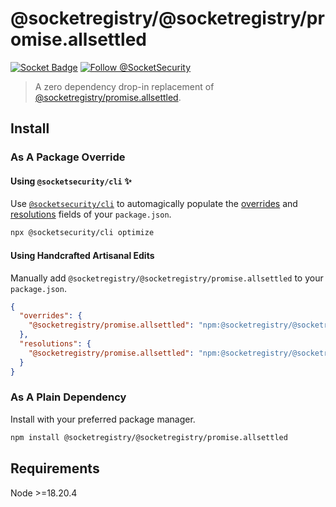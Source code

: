 # @socketregistry/@socketregistry/promise.allsettled

[![Socket Badge](https://socket.dev/api/badge/npm/package/@socketregistry/@socketregistry/promise.allsettled)](https://socket.dev/npm/package/@socketregistry/@socketregistry/promise.allsettled)
[![Follow @SocketSecurity](https://img.shields.io/twitter/follow/SocketSecurity?style=social)](https://twitter.com/SocketSecurity)

> A zero dependency drop-in replacement of
> [@socketregistry/promise.allsettled](https://www.npmjs.com/package/@socketregistry/promise.allsettled).

## Install

### As A Package Override

#### Using `@socketsecurity/cli` :sparkles:

Use [`@socketsecurity/cli`](https://www.npmjs.com/package/@socketsecurity/cli)
to automagically populate the
[overrides](https://docs.npmjs.com/cli/v9/configuring-npm/package-json#overrides)
and [resolutions](https://yarnpkg.com/configuration/manifest#resolutions) fields
of your `package.json`.

```sh
npx @socketsecurity/cli optimize
```

#### Using Handcrafted Artisanal Edits

Manually add `@socketregistry/@socketregistry/promise.allsettled` to your
`package.json`.

```json
{
  "overrides": {
    "@socketregistry/promise.allsettled": "npm:@socketregistry/@socketregistry/promise.allsettled@^1"
  },
  "resolutions": {
    "@socketregistry/promise.allsettled": "npm:@socketregistry/@socketregistry/promise.allsettled@^1"
  }
}
```

### As A Plain Dependency

Install with your preferred package manager.

```sh
npm install @socketregistry/@socketregistry/promise.allsettled
```

## Requirements

Node &gt;=18.20.4
